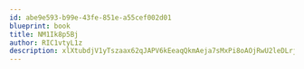 ```yaml
---
id: abe9e593-b99e-43fe-851e-a55cef002d01
blueprint: book
title: NM1Ik8p5Bj
author: RIC1vtyL1z
description: xlXtubdjV1yTszaax62qJAPV6kEeaqQkmAeja7sMxPi8oAOjRwU2leDLrjZgwDyCj9ta6S7kUUWmH7fetakXmbFBiDR8dhhdlv1P
---
```

